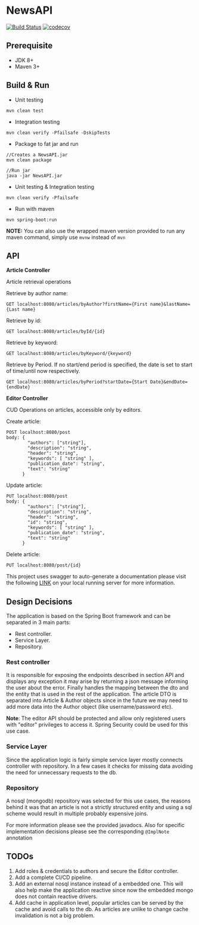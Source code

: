 # NewsAPI

[![Build Status](https://travis-ci.org/nicolasmanic/NewsAPI.svg?branch=master)](https://travis-ci.org/nicolasmanic/NewsAPI)
[![codecov](https://codecov.io/gh/nicolasmanic/NewsAPI/branch/master/graph/badge.svg)](https://codecov.io/gh/nicolasmanic/NewsAPI)

## Prerequisite
- JDK 8+
- Maven 3+

## Build & Run

- Unit testing
```
mvn clean test
```

- Integration testing
```
mvn clean verify -Pfailsafe -DskipTests
```

- Package to fat jar and run
```
//Creates a NewsAPI.jar
mvn clean package

//Run jar
java -jar NewsAPI.jar
```

- Unit testing & Integration testing
```
mvn clean verify -Pfailsafe
```

- Run with maven
```
mvn spring-boot:run
```

**NOTE:** You can also use the wrapped maven version provided to run any maven command, simply use ```mvnw``` instead
of ```mvn```

## API

**Article Controller**

Article retrieval operations

Retrieve by author name:
``` 
GET localhost:8080/articles/byAuthor?firstName={First name}&lastName={Last name}
```

Retrieve by id:
``` 
GET localhost:8080/articles/byId/{id}
```

Retrieve by keyword:
``` 
GET localhost:8080/articles/byKeyword/{keyword}
```

Retrieve by Period. If no start/end period is specified, the date is set to start of time/until now respectively.
``` 
GET localhost:8080/articles/byPeriod?startDate={Start Date}&endDate={endDate}
```
**Editor Controller**

CUD Operations on articles, accessible only by editors.

Create article:
``` 
POST localhost:8080/post
body: {
        "authors": ["string"],
        "description": "string",
        "header": "string",
        "keywords": [ "string" ],
        "publication_date": "string",
        "text": "string"
      }
```

Update article:
``` 
PUT localhost:8080/post
body: {
        "authors": ["string"],
        "description": "string",
        "header": "string",
        "id": "string",
        "keywords": [ "string" ],
        "publication_date": "string",
        "text": "string"
      }
```

Delete article:
``` 
PUT localhost:8080/post/{id}
```

This project uses swagger to auto-generate a documentation please visit the following [LINK](http://localhost:8080/swagger-ui.html) 
on your local running server for more information.

## Design Decisions

The application is based on the Spring Boot framework and can be separated in 3 main parts:

- Rest controller.
- Service Layer.
- Repository.

### Rest controller

It is responsible for exposing the endpoints described in section API and displays any exception
it may arise by returning a json message informing the user about the error. Finally handles the mapping between the dto
and the entity that is used in the rest of the application. The article DTO is separated into Article & Author objects since
in the future we may need to add more data into the Author object (like username/password etc).

**Note**: The editor API should be protected and allow only registered users with "editor" privileges to access it. Spring
Security could be used for this use case.

### Service Layer
Since the application logic is fairly simple service layer mostly connects controller with repository. In a few cases it checks
for missing data avoiding the need for unnecessary requests to the db.

### Repository

A nosql (mongodb) repository was selected for this use cases, the reasons behind it was that an article is not a strictly
structured entity and using a sql scheme would result in multiple probably expensive joins.

For more information please see the provided javadocs. Also for specific implementation decisions please see the 
corresponding ```@ImplNote``` annotation


## TODOs

1. Add roles & credentials to authors and secure the Editor controller.
2. Add a complete CI/CD pipeline.
3. Add an external nosql instance instead of a embedded one. This will also help make the application reactive since now the 
embedded mongo does not contain reactive drivers.
4. Add cache in application level, popular articles can be served by the cache and avoid calls to the db. As articles are 
unlike to change cache invalidation is not a big problem.